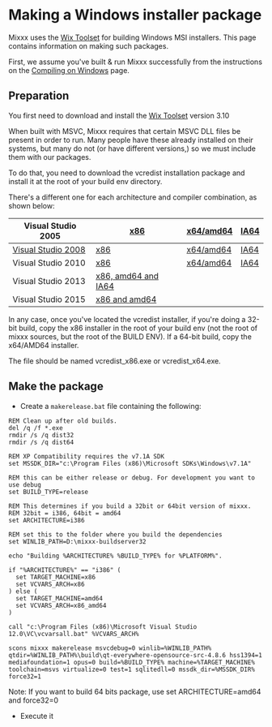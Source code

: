 # Making a Windows installer package

Mixxx uses the [Wix Toolset](http://wixtoolset.org/) for building
Windows MSI installers. This page contains information on making such
packages.

First, we assume you've built & run Mixxx successfully from the
instructions on the [Compiling on Windows](Compiling%20on%20Windows)
page.

## Preparation

You first need to download and install the [Wix
Toolset](http://wixtoolset.org/releases/) version 3.10

When built with MSVC, Mixxx requires that certain MSVC DLL files be
present in order to run. Many people have these already installed on
their systems, but many do not (or have different versions,) so we must
include them with our packages.

To do that, you need to download the vcredist installation package and
install it at the root of your build env directory.

There's a different one for each architecture and compiler combination,
as shown below:

| Visual Studio 2005                                                                                                                 | [x86](http://www.microsoft.com/downloads/details.aspx?displaylang=en&FamilyID=200b2fd9-ae1a-4a14-984d-389c36f85647) | [x64/amd64](http://www.microsoft.com/downloads/details.aspx?displaylang=en&FamilyID=eb4ebe2d-33c0-4a47-9dd4-b9a6d7bd44da) | [IA64](http://www.microsoft.com/downloads/details.aspx?displaylang=en&FamilyID=747aad7c-5d6b-4432-8186-85df93dd51a9) |
| ---------------------------------------------------------------------------------------------------------------------------------- | ------------------------------------------------------------------------------------------------------------------- | ------------------------------------------------------------------------------------------------------------------------- | -------------------------------------------------------------------------------------------------------------------- |
| [Visual Studio 2008](http://www.microsoft.com/downloads/details.aspx?displaylang=en&FamilyID=f3fbb04e-92c2-4701-b4ba-92e26e408569) | [x86](http://www.microsoft.com/downloads/details.aspx?displaylang=en&FamilyID=a5c84275-3b97-4ab7-a40d-3802b2af5fc2) | [x64/amd64](http://www.microsoft.com/downloads/details.aspx?displaylang=en&FamilyID=ba9257ca-337f-4b40-8c14-157cfdffee4e) | [IA64](http://www.microsoft.com/downloads/details.aspx?displaylang=en&FamilyID=dcc211e6-ab82-41d6-8dec-c79937393fe8) |
| Visual Studio 2010                                                                                                                 | [x86](http://www.microsoft.com/download/en/details.aspx?id=8328)                                                    | [x64/amd64](http://www.microsoft.com/download/en/details.aspx?id=13523)                                                   | [IA64](http://www.microsoft.com/download/en/details.aspx?id=21051)                                                   |
| Visual Studio 2013                                                                                                                 | [x86, amd64 and IA64](https://www.microsoft.com/en-gb/download/details.aspx?id=40784)                               |                                                                                                                           |                                                                                                                      |
| Visual Studio 2015                                                                                                                 | [x86 and amd64](https://www.microsoft.com/en-US/download/details.aspx?id=48145)                                     |                                                                                                                           |                                                                                                                      |

In any case, once you've located the vcredist installer, if you're doing
a 32-bit build, copy the x86 installer in the root of your build env
(not the root of mixxx sources, but the root of the BUILD ENV). If a
64-bit build, copy the x64/AMD64 installer.

The file should be named vcredist\_x86.exe or vcredist\_x64.exe.

## Make the package

  - Create a `makerelease.bat` file containing the following:

<!-- end list -->

    REM Clean up after old builds.
    del /q /f *.exe
    rmdir /s /q dist32
    rmdir /s /q dist64
    
    REM XP Compatibility requires the v7.1A SDK
    set MSSDK_DIR="c:\Program Files (x86)\Microsoft SDKs\Windows\v7.1A"
    
    REM this can be either release or debug. For development you want to use debug
    set BUILD_TYPE=release
    
    REM This determines if you build a 32bit or 64bit version of mixxx. 
    REM 32bit = i386, 64bit = amd64
    set ARCHITECTURE=i386
    
    REM set this to the folder where you build the dependencies
    set WINLIB_PATH=D:\mixxx-buildserver32
    
    echo "Building %ARCHITECTURE% %BUILD_TYPE% for %PLATFORM%".
    
    if "%ARCHITECTURE%" == "i386" (
      set TARGET_MACHINE=x86
      set VCVARS_ARCH=x86
    ) else ( 
      set TARGET_MACHINE=amd64
      set VCVARS_ARCH=x86_amd64
    )
    
    call "c:\Program Files (x86)\Microsoft Visual Studio 12.0\VC\vcvarsall.bat" %VCVARS_ARCH%
    
    scons mixxx makerelease msvcdebug=0 winlib=%WINLIB_PATH% qtdir=%WINLIB_PATH%\build\qt-everywhere-opensource-src-4.8.6 hss1394=1 mediafoundation=1 opus=0 build=%BUILD_TYPE% machine=%TARGET_MACHINE% toolchain=msvs virtualize=0 test=1 sqlitedll=0 mssdk_dir=%MSSDK_DIR% force32=1

Note: If you want to build 64 bits package, use set ARCHITECTURE=amd64
and force32=0

  - Execute it

